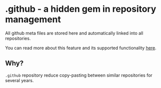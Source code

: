 # .github - a hidden gem in repository management

All github meta files are stored here and automatically linked into all repositories.

You can read more about this feature and its supported functionality [here](https://docs.github.com/en/github/building-a-strong-community/creating-a-default-community-health-file#supported-file-types).

## Why?

`.github` repository reduce copy-pasting between similar repositories for several years.
